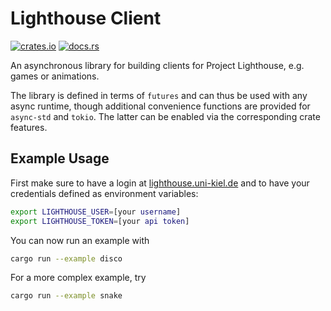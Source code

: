 # Lighthouse Client

[![crates.io](https://img.shields.io/crates/v/lighthouse-client)](https://crates.io/crates/lighthouse-client)
[![docs.rs](https://img.shields.io/docsrs/lighthouse-client)](https://docs.rs/lighthouse-client)

An asynchronous library for building clients for Project Lighthouse, e.g. games or animations.

The library is defined in terms of `futures` and can thus be used with any async runtime, though additional convenience functions are provided for `async-std` and `tokio`. The latter can be enabled via the corresponding crate features.

## Example Usage

First make sure to have a login at [lighthouse.uni-kiel.de](https://lighthouse.uni-kiel.de) and to have your credentials defined as environment variables:

```bash
export LIGHTHOUSE_USER=[your username]
export LIGHTHOUSE_TOKEN=[your api token]
```

You can now run an example with

```bash
cargo run --example disco
```

For a more complex example, try

```bash
cargo run --example snake
```
